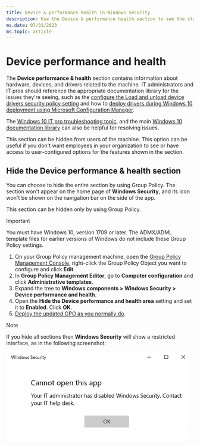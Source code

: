 ```yaml
---
title: Device & performance health in Windows Security
description: Use the Device & performance health section to see the status of the machine and note any storage, update, battery, driver, or hardware configuration issues
ms.date: 07/31/2023
ms.topic: article
---
```



# Device performance and health

The **Device performance & health** section contains information about hardware, devices, and drivers related to the machine. IT administrators and IT pros should reference the appropriate documentation library for the issues they're seeing, such as the [configure the Load and unload device drivers security policy setting](/windows/device-security/security-policy-settings/load-and-unload-device-drivers) and how to [deploy drivers during Windows 10 deployment using Microsoft Configuration Manager](/windows/deployment/deploy-windows-cm/add-drivers-to-a-windows-10-deployment-with-windows-pe-using-configuration-manager).

The [Windows 10 IT pro troubleshooting topic](/windows/client-management/windows-10-support-solutions), and the main [Windows 10 documentation library](/windows/windows-10/) can also be helpful for resolving issues.

This section can be hidden from users of the machine. This option can be useful if you don't want employees in your organization to see or have access to user-configured options for the features shown in the section.

## Hide the Device performance & health section

You can choose to hide the entire section by using Group Policy. The section won't appear on the home page of **Windows Security**, and its icon won't be shown on the navigation bar on the side of the app.

This section can be hidden only by using Group Policy.

> [!IMPORTANT]
> You must have Windows 10, version 1709 or later. The ADMX/ADML template files for earlier versions of Windows do not include these Group Policy settings.

1. On your Group Policy management machine, open the [Group Policy Management Console](/previous-versions/windows/it-pro/windows-server-2008-R2-and-2008/cc731212(v=ws.11)), right-click the Group Policy Object you want to configure and click **Edit**.
1. In **Group Policy Management Editor**, go to **Computer configuration** and click **Administrative templates**.
1. Expand the tree to **Windows components > Windows Security > Device performance and health**.
1. Open the **Hide the Device performance and health area** setting and set it to **Enabled**. Click **OK**.
1. [Deploy the updated GPO as you normally do](/windows/win32/srvnodes/group-policy).

> [!NOTE]
> If you hide all sections then **Windows Security** will show a restricted interface, as in the following screenshot:
>
> ![Screenshot of the Windows Security with all sections hidden by Group Policy.](images/wdsc-all-hide.png)
